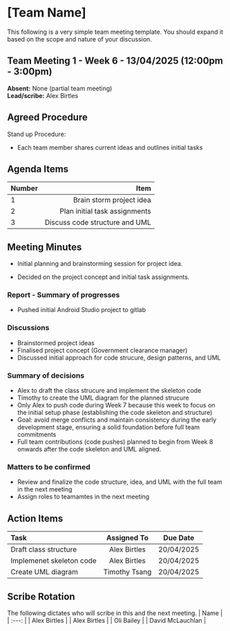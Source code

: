 # [Team Name]
This following is a very simple team meeting template. You should expand it based on the scope and nature of your discussion.

## Team Meeting 1 - Week 6 - 13/04/2025 (12:00pm - 3:00pm)
**Absent:** None (partial team meeting)
<br>
**Lead/scribe:** Alex Birtles

## Agreed Procedure
Stand up Procedure: 
- Each team member shares current ideas and outlines initial tasks


## Agenda Items
| Number   |        Item |
|:---------|------------:|
| 1 | Brain storm project idea |
| 2 | Plan initial task assignments |
| 3 | Discuss code structure and UML |


## Meeting Minutes
- Initial planning and brainstorming session for project idea.

- Decided on the project concept and initial task assignments.

### Report - Summary of progresses
- Pushed initial Android Studio project to gitlab

### Discussions
- Brainstormed project ideas
- Finalised project concept (Government clearance manager)
- Discussed initial approach for code strucure, design patterns, and UML

### Summary of decisions
- Alex to draft the class strucure and implement the skeleton code
- Timothy to create the UML diagram for the planned strucure
- Only Alex to push code during Week 7 because this week to focus on the initial setup phase (establishing the code skeleton and structure)
- Goal: avoid merge conflicts and maintain consistency during the early development stage, ensuring a solid foundation before full team commitments
- Full team contributions (code pushes) planned to begin from Week 8 onwards after the code skeleton and UML aligned.

### Matters to be confirmed
- Review and finalize the code structure, idea, and UML with the full team in the next meeting
- Assign roles to teamamtes in the next meeting



## Action Items
| Task                                   | Assigned To |  Due Date  |
|:---------------------------------------|:-----------:|:----------:|
| Draft class structure                  |  Alex Birtles   | 20/04/2025 |
| Implemenet skeleton code               |  Alex Birtles   | 20/04/2025 |
| Create UML diagram                     |  Timothy Tsang   | 20/04/2025 |



## Scribe Rotation
The following dictates who will scribe in this and the next meeting.
| Name |
| :---: |
| Alex Birtles |
| Alex Birtles |
| Oli Bailey |
| David McLauchlan |